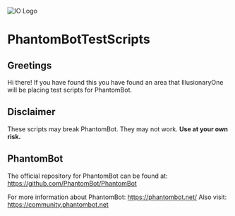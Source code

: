 ![IO Logo](https://avatars1.githubusercontent.com/u/12041043?v=3&s=96 "IO Logo") 
# PhantomBotTestScripts

## Greetings
Hi there! If you have found this you have found an area that IllusionaryOne will be placing test scripts for PhantomBot.

## Disclaimer
These scripts may break PhantomBot.  They may not work.  **Use at your own risk.**  

## PhantomBot
The official repository for PhantomBot can be found at: https://github.com/PhantomBot/PhantomBot

For more information about PhantomBot: https://phantombot.net/
Also visit: https://community.phantombot.net
